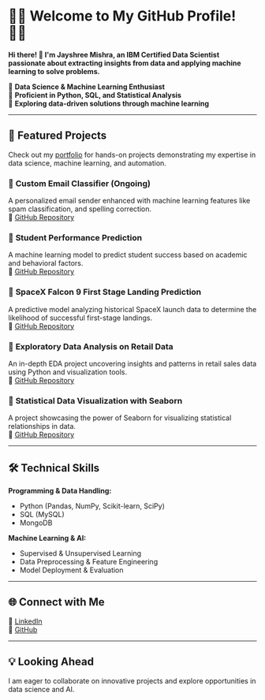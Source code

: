 # 👩‍💻 Welcome to My GitHub Profile! 👩‍💻  

**Hi there! 👋 I'm Jayshree Mishra, an IBM Certified Data Scientist passionate about extracting insights from data and applying machine learning to solve problems.**  

🔹 **Data Science & Machine Learning Enthusiast**  
🔹 **Proficient in Python, SQL, and Statistical Analysis**  
🔹 **Exploring data-driven solutions through machine learning**  

---

## 🚀 Featured Projects  
Check out my [portfolio](https://github.com/JayshreeMishra/JayshreeMishra-Portfolio) for hands-on projects demonstrating my expertise in data science, machine learning, and automation.  

### 🔹 **Custom Email Classifier** (Ongoing)  
A personalized email sender enhanced with machine learning features like spam classification, and spelling correction.  
🔗 [GitHub Repository](https://github.com/JayshreeMishra/CustomEmail_A_Personalized_Email_Sender)  

### 🔹 **Student Performance Prediction**  
A machine learning model to predict student success based on academic and behavioral factors.  
🔗 [GitHub Repository](https://github.com/JayshreeMishra/Student_Performance_Prediction)  

### 🔹 **SpaceX Falcon 9 First Stage Landing Prediction**  
A predictive model analyzing historical SpaceX launch data to determine the likelihood of successful first-stage landings.  
🔗 [GitHub Repository](https://github.com/JayshreeMishra/Data_Science_Project_Portfolio/tree/main/Project%206-%20SpaceX%20Falcon%209%20first%20stage%20Landing%20Prediction-%20Data%20Science%20Capstone%20Project)  

### 🔹 **Exploratory Data Analysis on Retail Data**  
An in-depth EDA project uncovering insights and patterns in retail sales data using Python and visualization tools.  
🔗 [GitHub Repository](https://github.com/JayshreeMishra/Data_Science_Project_Portfolio/tree/main/Project%207-%20Exploratory-Data-Analysis-on-Retail-Data)  

### 🔹 **Statistical Data Visualization with Seaborn**  
A project showcasing the power of Seaborn for visualizing statistical relationships in data.  
🔗 [GitHub Repository](https://github.com/JayshreeMishra/Data_Science_Project_Portfolio/tree/main/Project%208-%20Statistical%20Data%20Visualization%20with%20Seaborn)  

---

## 🛠️ Technical Skills  
**Programming & Data Handling:**  
- Python (Pandas, NumPy, Scikit-learn, SciPy)  
- SQL (MySQL)  
- MongoDB  

**Machine Learning & AI:**  
- Supervised & Unsupervised Learning  
- Data Preprocessing & Feature Engineering  
- Model Deployment & Evaluation  
 
 ---

## 🌐 Connect with Me  
📌 [LinkedIn](https://www.linkedin.com/in/jayshree-mishra-/)  
📌 [GitHub](https://github.com/JayshreeMishra)  

---

## 💡 Looking Ahead  
I am eager to collaborate on innovative projects and explore opportunities in data science and AI. 
